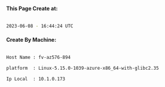 
   
#### This Page Create at:

```bash

2023-06-08 - 16:44:24 UTC

```

#### Create By Machine:

```bash

Host Name : fv-az576-894

platform  : Linux-5.15.0-1039-azure-x86_64-with-glibc2.35

Ip Local  : 10.1.0.173

```

